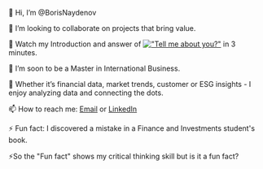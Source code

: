 👋 Hi, I’m @BorisNaydenov 



 💞️ I’m looking to collaborate on projects that bring value. 
 
 👀 Watch my Introduction and answer of [!["Tell me about you?" ](https://img.youtube.com/vi/)](https://youtu.be/7InM7vaz7-o?si=I_QEhsLniF4UXDCE) in 3 minutes.

 
  
  🌱 I’m soon to be a Master in International Business. 
  
  
  🌱 Whether it’s financial data, market trends, customer or ESG insights - I enjoy analyzing data and connecting the dots.

 
 
📫 How to reach me: <a href="mailto:borissnaydenov@gmail.com">Email</a> or <a href="https://www.linkedin.com/in/boris-naydenov/">LinkedIn</a>
 
⚡ Fun fact: I discovered a mistake in a Finance and Investments student's book. 

⚡So the "Fun fact" shows my critical thinking skill but is it a fun fact?


<!---
BorisNaydenov/BorisNaydenov is a ✨ special ✨ repository because its `README.md` (this file) appears on your GitHub profile.
You can click the Preview link to take a look at your changes.
--->
